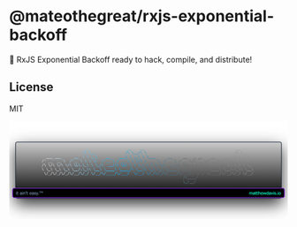 # @mateothegreat/rxjs-exponential-backoff

🐣 RxJS Exponential Backoff ready to hack, compile, and distribute!

## License

MIT

[![it ain't easy](tag.png)](https://matthewdavis.io)
